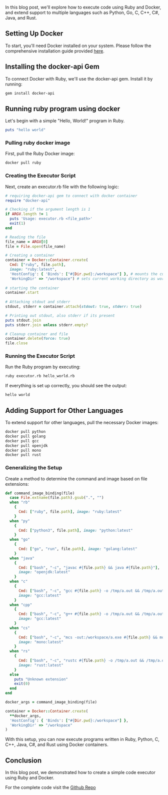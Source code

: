 In this blog post, we'll explore how to execute code using Ruby and Docker, and extend support to multiple languages such as Python, Go, C, C++, C#, Java, and Rust.

## Setting Up Docker
To start, you'll need Docker installed on your system. Please follow the comprehensive installation guide provided [here](https://docs.docker.com/engine/install/).

## Installing the docker-api Gem

To connect Docker with Ruby, we'll use the docker-api gem. Install it by running:
```sh
gem install docker-api
```

## Running ruby program using docker
Let's begin with a simple "Hello, World!" program in Ruby.

```ruby
puts "hello world"
```

### Pulling ruby docker image
First, pull the Ruby Docker image:
```sh
docker pull ruby
```

### Creating the Executor Script
Next, create an executor.rb file with the following logic:

```ruby
# requiring docker-api gem to connect with docker container
require "docker-api"

# Checking if the argument length is 1
if ARGV.length != 1
  puts 'Usage: executor.rb <file_path>'
  exit(1)
end

# Reading the file
file_name = ARGV[0]
file = File.open(file_name)

# Creating a container
container = Docker::Container.create(
  Cmd: ["ruby", file.path],
  image: "ruby:latest",
  'HostConfig': { 'Binds': ["#{Dir.pwd}:/workspace"] }, # mounts the current working directory to the container's workspace directory
  'WorkingDir' => "/workspace") # sets current working directory as workspace
  
# starting the container
container.start
  
# Attaching stdout and stderr
stdout, stderr = container.attach(stdout: true, stderr: true)

# Printing out stdout, also stderr if its present
puts stdout.join
puts stderr.join unless stderr.empty?

# Cleanup container and file
container.delete(force: true)
file.close
```

### Running the Executor Script
Run the Ruby program by executing:
```sh
ruby executor.rb hello_world.rb
```

If everything is set up correctly, you should see the output:
```sh
hello world
```

## Adding Support for Other Languages
To extend support for other languages, pull the necessary Docker images:

```sh
docker pull python
docker pull golang
docker pull gcc
docker pull openjdk
docker pull mono
docker pull rust
```

### Generalizing the Setup
Create a method to determine the command and image based on file extensions:

```ruby
def command_image_binding(file)
  case File.extname(file.path).gsub(".", "")
  when "rb"
    {
      Cmd: ["ruby", file.path], image: "ruby:latest"
    }
  when "py"
    {
      Cmd: ["python3", file.path], image: "python:latest"
    }
  when "go"
    {
      Cmd: ["go", "run", file.path], image: "golang:latest"
    }
  when "java"
    {
      Cmd: ["bash", "-c", "javac #{file.path} && java #{file.path}"],
      image: "openjdk:latest"
    }
  when "c"
    {
      Cmd: ["bash", "-c", "gcc #{file.path} -o /tmp/a.out && /tmp/a.out"],
      image: "gcc:latest"
    }
  when "cpp"
    {
      Cmd: ["bash", "-c", "g++ #{file.path} -o /tmp/a.out && /tmp/a.out"],
      image: "gcc:latest"
    }
  when "cs"
    {
      Cmd: ["bash", "-c", "mcs -out:/workspace/a.exe #{file.path} && mono /workspace/a.exe"],
      image: "mono:latest"
    }
  when "rs"
    {
      Cmd: ["bash", "-c", "rustc #{file.path} -o /tmp/a.out && /tmp/a.out"],
      image: "rust:latest"
    }
  else
    puts "Unknown extension"
    exit(0)
  end
end

docker_args = command_image_binding(file)

container = Docker::Container.create(
  **docker_args,
  'HostConfig': { 'Binds': ["#{Dir.pwd}:/workspace"] },
  'WorkingDir' => "/workspace"
)
```

With this setup, you can now execute programs written in Ruby, Python, C, C++, Java, C#, and Rust using Docker containers.

## Conclusion
In this blog post, we demonstrated how to create a simple code executor using Ruby and Docker.

For the complete code visit the [Github Repo](https://github.com/abhirampai/code-executor-ruby)
